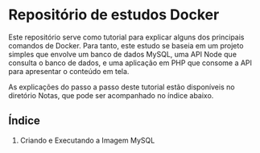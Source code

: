 # Repositório de estudos Docker

Este repositório serve como tutorial para explicar alguns dos principais comandos de Docker. Para tanto, este estudo se baseia em um projeto simples que envolve um banco de dados MySQL, uma API Node que consulta o banco de dados, e uma aplicação em PHP que consome a API para apresentar o conteúdo em tela.

As explicações do passo a passo deste tutorial estão disponíveis no diretório Notas, que pode ser acompanhado no índice abaixo.

## Índice

01. Criando e Executando a Imagem MySQL
